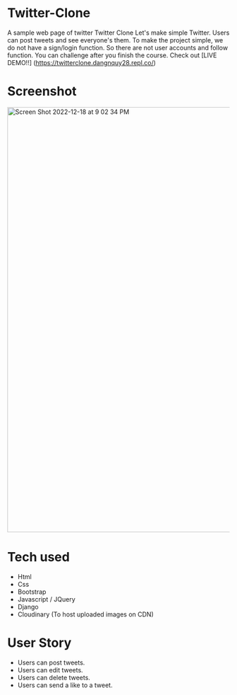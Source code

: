 # Twitter-Clone
A sample web page of twitter
Twitter Clone
Let's make simple Twitter. Users can post tweets and see everyone's them.
To make the project simple, we do not have a sign/login function.
So there are not user accounts and follow function. You can challenge after you finish the course.
Check out [LIVE DEMO!!] (https://twitterclone.dangnquy28.repl.co/)

# Screenshot

<img width="961" alt="Screen Shot 2022-12-18 at 9 02 34 PM" src="https://user-images.githubusercontent.com/51929948/208336134-23209985-aa19-46e3-aa39-4c28cb22a77d.png">



# Tech used
* Html
* Css
* Bootstrap
* Javascript / JQuery
* Django
* Cloudinary (To host uploaded images on CDN)

# User Story
* Users can post tweets.
* Users can edit tweets.
* Users can delete tweets.
* Users can send a like to a tweet.

